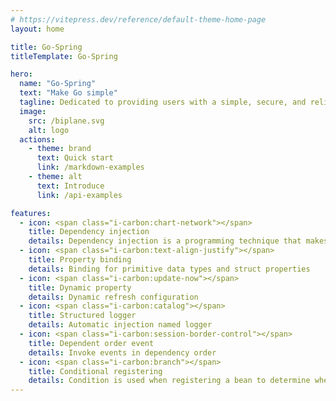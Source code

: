 ```yaml
---
# https://vitepress.dev/reference/default-theme-home-page
layout: home

title: Go-Spring
titleTemplate: Go-Spring

hero:
  name: "Go-Spring"
  text: "Make Go simple"
  tagline: Dedicated to providing users with a simple, secure, and reliable programming experience
  image:
    src: /biplane.svg
    alt: logo
  actions:
    - theme: brand
      text: Quick start
      link: /markdown-examples
    - theme: alt
      text: Introduce
      link: /api-examples

features:
  - icon: <span class="i-carbon:chart-network"></span> 
    title: Dependency injection
    details: Dependency injection is a programming technique that makes a object independent of its dependencies
  - icon: <span class="i-carbon:text-align-justify"></span>
    title: Property binding
    details: Binding for primitive data types and struct properties
  - icon: <span class="i-carbon:update-now"></span>
    title: Dynamic property
    details: Dynamic refresh configuration
  - icon: <span class="i-carbon:catalog"></span>
    title: Structured logger 
    details: Automatic injection named logger
  - icon: <span class="i-carbon:session-border-control"></span>
    title: Dependent order event
    details: Invoke events in dependency order
  - icon: <span class="i-carbon:branch"></span>
    title: Conditional registering
    details: Condition is used when registering a bean to determine whether it's valid
---
```


